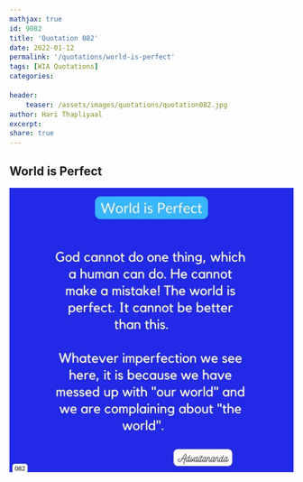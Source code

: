 ```yaml
---
mathjax: true
id: 9082
title: 'Quotation 082'
date: 2022-01-12
permalink: '/quotations/world-is-perfect'
tags: [WIA Quotations] 
categories: 

header:
    teaser: /assets/images/quotations/quotation082.jpg
author: Hari Thapliyaal 
excerpt:
share: true 
---
```


## World is Perfect

![World is Perfect](/assets/images/quotations/quotation082.jpg)
